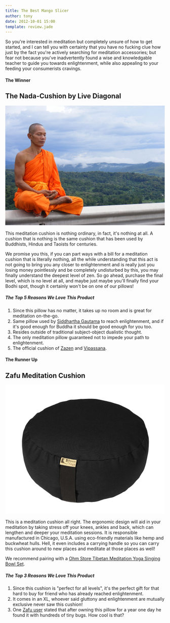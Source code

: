 ```yaml
---
title: The Best Mango Slicer
author: tony
date: 2012-10-01 15:00
template: review.jade
---
```


So you're interested in meditation but completely unsure of how to get started, and I can tell you with certainty that you have no fucking clue how just by the fact you're actively searching for meditation accessories; but fear not because you've inadvertently found a wise and knowledgable teacher to guide you towards enlightenment, while also appealing to your feeding your consumerists cravings.

#### The Winner

## The Nada-Cushion by Live Diagonal

![The Nada-Cushion by Live Diagonal](un-cushion.jpg)

This meditation cushion is nothing ordinary, in fact, it's nothing at all. A cushion that is nothing is the same cushion that has been used by Buddhists, Hindus and Taoists for centuries. 

We promise you this, if you can part ways with a bill for a meditation cushion that is literally nothing, all the while understanding that this act is not going to bring you any closer to enlightenment and is really just you losing money pointlessly and be completely undisturbed by this, you may finally understand the deepest level of zen. So go ahead, purchase the final level, which is no level at all, and maybe just maybe you'll finally find your Bodhi spot, though it certainly won't be on one of our pillows!

##### The Top 5 Reasons We Love This Product

1. Since this pillow has no matter, it takes up no room and is great for meditation on-the-go.
2. Same pillow used by [Siddhartha Gautama](https://en.wikipedia.org/wiki/Gautama_Buddha) to reach enlightenment, and if it's good enough for Buddha it should be good enough for you too.
3. Resides outside of traditional subject-object dualistic thought.
4. The only meditation pillow guaranteed not to impede your path to enlightenment.
5. The official cushion of [Zazen](https://en.wikipedia.org/wiki/Zazen) and [Vipassana](https://en.wikipedia.org/wiki/Vipassan%C4%81).


#### The Runner Up

## Zafu Meditation Cushion

![Zafu Meditation Cushion](zafu-cushion.jpg)

This is a meditation cushion all right. The ergonomic design will aid in your meditation by taking stress off your knees, ankles and back, which can lengthen and deeper your meditation sessions. It is responsible manufactured in Chicago, U.S.A. using eco-friendly materials like hemp and buckwheat hulls. Hell, it even includes a carrying handle so you can carry this cushion around to new places and meditate at those places as well!

We recommend pairing with a [Ohm Store Tibetan Meditation Yoga Singing Bowl Set](http://amzn.to/2nDop1J).

##### The Top 3 Reasons We Love This Product

1. Since this cushion is "perfect for all levels", it's the perfect gift for that hard to buy for friend who has already reached enlightenment.
2. It comes in an XL, whoever said gluttony and enlightenment are mutually exclusive never saw this cushion!
3. One [Zafu user](https://www.amazon.com/review/R3DUR95Y9VZ8XW/ref=cm_cr_rdp_perm?ie=UTF8&ASIN=B003M1ZQA8) stated that after owning this pillow for a year one day he found it with hundreds of tiny bugs. How cool is that?